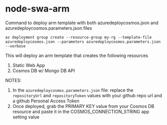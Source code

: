 # node-swa-arm

Command to deploy arm template with both azuredeploycosmos.json and azuredeploycosmos.parameters.json files

```cli
az deployment group create --resource-group my-rg --template-file azuredeploycosmos.json --parameters azuredeploycosmos.parameters.json --verbose
```
This will deploy an arm template that creates the following resources
1. Static Web App
2. Cosmos DB w/ Mongo DB API

NOTES:
1. In the `azuredeploycosmos.parameters.json` file: replace the `repositoryUrl` and `repositoryToken` values with your github repo url and a github Personal Access Token
2. Once deployed, grab the PRIMARY KEY value from your Cosmos DB resource and paste it in the COSMOS_CONNECTION_STRING app setting value
